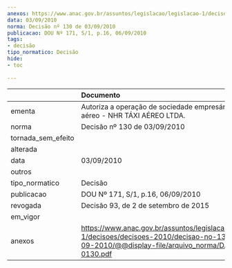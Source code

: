 ```yaml
---
anexos: https://www.anac.gov.br/assuntos/legislacao/legislacao-1/decisoes/decisoes-2010/decisao-no-130-de-03-09-2010/@@display-file/arquivo_norma/DA2010-0130.pdf
data: 03/09/2010
norma: Decisão nº 130 de 03/09/2010
publicacao: DOU Nº 171, S/1, p.16, 06/09/2010
tags:
- decisão
tipo_normatico: Decisão
hide: 
- toc 
 
---
```


|                    | Documento                                                                                                                                                 |
|:-------------------|:----------------------------------------------------------------------------------------------------------------------------------------------------------|
| ementa             | Autoriza a operação de sociedade empresária de táxi aéreo - NHR TÁXI AÉREO LTDA.                                                                          |
| norma              | Decisão nº 130 de 03/09/2010                                                                                                                              |
| tornada_sem_efeito |                                                                                                                                                           |
| alterada           |                                                                                                                                                           |
| data               | 03/09/2010                                                                                                                                                |
| outros             |                                                                                                                                                           |
| tipo_normatico     | Decisão                                                                                                                                                   |
| publicacao         | DOU Nº 171, S/1, p.16, 06/09/2010                                                                                                                         |
| revogada           | Decisão 93, de 2 de setembro de 2015                                                                                                                      |
| em_vigor           |                                                                                                                                                           |
| anexos             | https://www.anac.gov.br/assuntos/legislacao/legislacao-1/decisoes/decisoes-2010/decisao-no-130-de-03-09-2010/@@display-file/arquivo_norma/DA2010-0130.pdf |